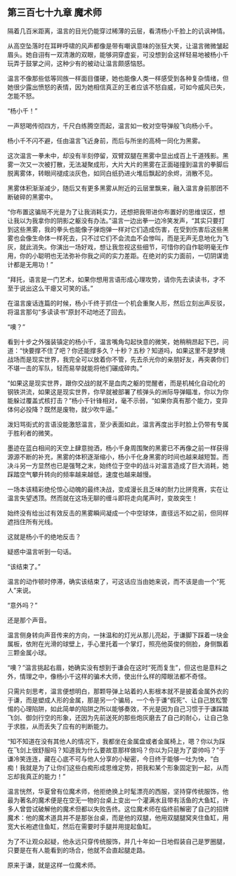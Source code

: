## 第三百七十九章 魔术师
隔着几百米距离，温言的目光仍能穿过稀薄的云层，看清杨小千脸上的讥讽神情。

从高空坠落时在耳畔呼啸的风声都像是带有嘲讽意味的张狂大笑，让温言微微皱起眉头。她自诩有一双清澈的双眼，能够洞穿虚妄，可没想到会这样轻易地被杨小千玩弄于鼓掌之间，这种少有的被动让温言颇感恼怒。

温言不像那些低等同族一样面目僵硬，她也能像人类一样感受到各种复杂情绪，但她很少露出愤怒的表情，因为她相信真正的王者应该不怒自威，可如今威风已失，怎能不怒。

“杨小千！”

一声怒喝传彻四方，千尺白练腾空而起，温言如一枚对空导弹般飞向杨小千。

杨小千不闪不避，任由温言飞近身前，而后与所坐的高椅一同化为黑雾。

这次温言一拳未中，却没有半刻停留，双臂双腿在黑雾中显出成百上千道残影。黑雾一次又一次被打散，无法凝聚成形，大片大片的黑雾在正面碰撞到温言的拳脚后脱离雾体，转眼间褪成淡灰色，如同白纸扔进火堆后飘起的余烬，消散不见。

黑雾体积渐渐减少，随后又有更多黑雾从附近的云层里飘来，融入温言身前那团不断破碎的黑雾中。

“你布置这骗局不光是为了让我消耗实力，还想把我带进你布置好的思维误区，想让我以为我拿你的阴影之躯没有办法。”温言一边出拳一边冷笑发声，“其实只要打到这些黑雾，我的拳头也能像子弹炮弹一样对它们造成伤害，在受到伤害后这些黑雾也会像生命体一样死去，只不过它们不会流血不会惨叫，而是无声无息地化为飞灰，就此消失。你演出一场好戏，想让我忽视这些细节，可惜你的自作聪明毫无作用，你的小聪明也无法弥补你我之间的实力差距。在绝对的实力面前，一切阴谋诡计都是无用功！”

“拜托，语言是一门艺术，如果你想用言语形成心理攻势，请你先去读读书，才不至于说出这么干瘪又可笑的话。”

在温言废话连篇的时候，杨小千终于抓住一个机会重聚人形，然后立刻出声反驳，将温言那句“多读读书”原封不动地还了回去。

“噢？”

看到十步之外强装镇定的杨小千，温言嘴角勾起快意的微笑，她稍稍昂起下巴，问道：“快要撑不住了吧？你还能撑多久？十秒？五秒？知道吗，如果这里不是梦境战场而是现实世界，我完全可以放着你不管，先去杀光你的亲朋好友，再突袭你们不堪一击的军队，轻而易举就能将他们碾成碎肉。”

“如果这是现实世界，跟你交战的就不是血肉之躯的觉醒者，而是机械化自动化的钢铁洪流，如果这是现实世界，你早就被部署了核弹头的洲际导弹瞄准，你以为你能躲过覆盖式核打击？”杨小千针锋相对，毫不示弱，“如果你真有那个能力，变异体何必投降？既然是废物，就少吹牛逼。”

泼妇骂街式的言语没能激怒温言，至少表面如此，温言再度出手时脸上仍带有专属于胜利者的微笑。

墨迹在蓝白相间的天空上肆意抛洒，杨小千身周围聚的黑雾已不再像之前一样获得源源不断的补充，黑雾的体积逐渐缩小，杨小千化身黑雾的时间也越来越短暂。而决斗另一方显然也已是强弩之末，始终位于空中的战斗对温言造成了巨大消耗，她踩踏空气攀升转向的频率越来越低，速度也越来越慢。

一场本该精彩绝伦惊心动魄的最终决战，变成漫长且乏味的耐力比拼竞赛，实在让温言失望透顶。然而就在这场无聊的缠斗即将走向尾声时，变故突生！

始终没有给出过有效反击的黑雾瞬间凝成一个中空球体，直径远不如之前，但同样遮挡住所有光线。

这就是杨小千的绝地反击？

疑惑中温言听到一句话。

“该结束了。”

温言的动作顿时停滞，确实该结束了，可这话应当由她来说，而不该是由一个“死人”来说。

“意外吗？”

还是那个声音。

温言侧身转向声音传来的方向，一抹温和的灯光从那儿亮起，于谦脚下踩着一块金属板，依附在光滑的球壁上，手心里托着一个掌灯，照亮他英俊的侧脸，身侧飘着三颗金属小球。

“噢？”温言挑起右眉，她确实没有想到于谦会在这时“死而复生”，但这也是意料之外，情理之中，像杨小千这样的骗术大师，使出什么样的障眼法都不奇怪。

只需片刻思考，温言便想明白，那颗导弹上站着的人影根本就不是披着金属外衣的于谦，而是塑成人形的金属，那是另一个骗局，一个令于谦“假死”、让自己放松警惕的心理陷阱，如此简单的陷阱之所以能够奏效，不光是因为自己习惯于于谦踩踏飞剑、御剑行空的形象，还因为先前送死的那些炮灰磨去了自己的耐心，让自己急于求胜，从而丢失了应有的判断能力。

“知不知道在没有其他人的情况下，我都坐在金属盘或者金属椅上，嗯？你以为踩在飞剑上很舒服吗？知道我为什么要故意那样做吗？你以为只是为了耍帅吗？”于谦冷笑连连，藏在心底不可与他人分享的小秘密，今日终于能够一吐为快，“白痴！我就是为了让你们这些白痴形成思维定势，把我和某个形象固定到一起，从而忘却我真正的能力！”

温言恍然，华夏曾有位魔术师，他拒绝换上时髦漂亮的西服，坚持穿传统服饰，他最为著名的魔术便是在空无一物的台桌上变出一个灌满水且带有活鱼的大鱼缸，许多人曾尝试破解他的魔术但都以失败告终。这位魔术师在临终前解密了自己的招牌魔术：他的魔术道具并不是那张台桌，而是他的双腿，他用双腿腿窝夹住鱼缸，用宽大长袍遮住鱼缸，然后在需要时手腿并用提起鱼缸。

为了不让观众起疑，他永远只穿传统服饰，并几十年如一日地假装自己是罗圈腿，只要是在有人能看到的场合，他就不会直起腿走路。

原来于谦，就是这样一位魔术师。

